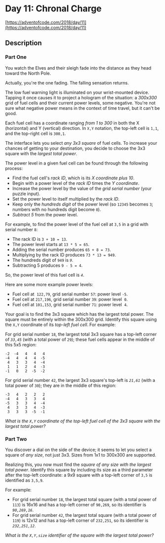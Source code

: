 # Day 11: Chronal Charge

[https://adventofcode.com/2018/day/11](https://adventofcode.com/2018/day/11)

## Description

### Part One

You watch the Elves and their sleigh fade into the distance as they head toward the North Pole.

Actually, you're the one fading. The <span title="wheeeeeeeeeeeeeeeeee">falling sensation</span> returns.

The low fuel warning light is illuminated on your wrist-mounted device. Tapping it once causes it to project a hologram of the situation: a _300x300_ grid of fuel cells and their current power levels, some negative. You're not sure what negative power means in the context of time travel, but it can't be good.

Each fuel cell has a coordinate ranging _from 1 to 300_ in both the X (horizontal) and Y (vertical) direction. In `X,Y` notation, the top-left cell is `1,1`, and the top-right cell is `300,1`.

The interface lets you select _any 3x3 square_ of fuel cells. To increase your chances of getting to your destination, you decide to choose the 3x3 square with the _largest total power_.

The power level in a given fuel cell can be found through the following process:

*   Find the fuel cell's _rack ID_, which is its _X coordinate plus 10_.
*   Begin with a power level of the _rack ID_ times the _Y coordinate_.
*   Increase the power level by the value of the _grid serial number_ (your puzzle input).
*   Set the power level to itself multiplied by the _rack ID_.
*   Keep only the _hundreds digit_ of the power level (so `12345` becomes `3`; numbers with no hundreds digit become `0`).
*   _Subtract 5_ from the power level.

For example, to find the power level of the fuel cell at `3,5` in a grid with serial number `8`:

*   The rack ID is `3 + 10 = 13`.
*   The power level starts at `13 * 5 = 65`.
*   Adding the serial number produces `65 + 8 = 73`.
*   Multiplying by the rack ID produces `73 * 13 = 949`.
*   The hundreds digit of `949` is _`9`_.
*   Subtracting 5 produces `9 - 5 = 4`.

So, the power level of this fuel cell is _`4`_.

Here are some more example power levels:

*   Fuel cell at  `122,79`, grid serial number `57`: power level `-5`.
*   Fuel cell at `217,196`, grid serial number `39`: power level  `0`.
*   Fuel cell at `101,153`, grid serial number `71`: power level  `4`.

Your goal is to find the 3x3 square which has the largest total power. The square must be entirely within the 300x300 grid. Identify this square using the `X,Y` coordinate of its _top-left fuel cell_. For example:

For grid serial number `18`, the largest total 3x3 square has a top-left corner of _`33,45`_ (with a total power of `29`); these fuel cells appear in the middle of this 5x5 region:

    -2  -4   4   4   4
    -4   4   4   4  -5
     4   3   3   4  -4
     1   1   2   4  -3
    -1   0   2  -5  -2
    

For grid serial number `42`, the largest 3x3 square's top-left is _`21,61`_ (with a total power of `30`); they are in the middle of this region:

    -3   4   2   2   2
    -4   4   3   3   4
    -5   3   3   4  -4
     4   3   3   4  -3
     3   3   3  -5  -1
    

_What is the `X,Y` coordinate of the top-left fuel cell of the 3x3 square with the largest total power?_

### Part Two

You discover a dial on the side of the device; it seems to let you select a square of _any size_, not just 3x3. Sizes from 1x1 to 300x300 are supported.

Realizing this, you now must find the _square of any size with the largest total power_. Identify this square by including its size as a third parameter after the top-left coordinate: a 9x9 square with a top-left corner of `3,5` is identified as `3,5,9`.

For example:

*   For grid serial number `18`, the largest total square (with a total power of `113`) is 16x16 and has a top-left corner of `90,269`, so its identifier is _`90,269,16`_.
*   For grid serial number `42`, the largest total square (with a total power of `119`) is 12x12 and has a top-left corner of `232,251`, so its identifier is _`232,251,12`_.

_What is the `X,Y,size` identifier of the square with the largest total power?_
